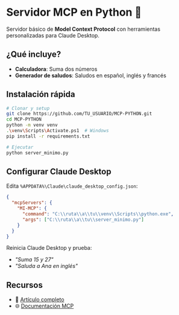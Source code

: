 # Servidor MCP en Python 🚀

Servidor básico de **Model Context Protocol** con herramientas personalizadas para Claude Desktop.

## ¿Qué incluye?

- **Calculadora**: Suma dos números
- **Generador de saludos**: Saludos en español, inglés y francés

## Instalación rápida

```bash
# Clonar y setup
git clone https://github.com/TU_USUARIO/MCP-PYTHON.git
cd MCP-PYTHON
python -m venv venv
.\venv\Scripts\Activate.ps1  # Windows
pip install -r requirements.txt

# Ejecutar
python server_minimo.py
```

## Configurar Claude Desktop

Edita `%APPDATA%\Claude\claude_desktop_config.json`:

```json
{
  "mcpServers": {
    "MI-MCP": {
      "command": "C:\\ruta\\a\\tu\\venv\\Scripts\\python.exe",
      "args": ["C:\\ruta\\a\\tu\\server_minimo.py"]
    }
  }
}
```

Reinicia Claude Desktop y prueba:
- *"Suma 15 y 27"*
- *"Saluda a Ana en inglés"*

## Recursos

- 📖 [Artículo completo](https://dev.to/marioflores7/your-first-mcp-server-in-python-connect-custom-tools-to-claude-1hbn)
- 🌐 [Documentación MCP](https://modelcontextprotocol.io/)
